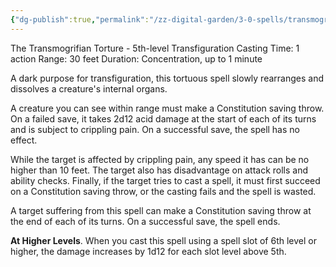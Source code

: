 ```yaml
---
{"dg-publish":true,"permalink":"/zz-digital-garden/3-0-spells/transmogrify-dark/"}
---
```


The Transmogrifian Torture - 5th-level Transfiguration
Casting Time: 1 action
Range: 30 feet
Duration: Concentration, up to 1 minute

A dark purpose for transfiguration, this tortuous spell slowly rearranges and dissolves a creature's internal organs. 

A creature you can see within range must make a Constitution saving throw. On a failed save, it takes 2d12 acid damage at the start of each of its turns and is subject to crippling pain. On a successful save, the spell has no effect.

While the target is affected by crippling pain, any speed it has can be no higher than 10 feet. The target also has disadvantage on attack rolls and ability checks. Finally, if the target tries to cast a spell, it must first succeed on a Constitution saving throw, or the casting fails and the spell is wasted.

A target suffering from this spell can make a Constitution saving throw at the end of each of its turns. On a successful save, the spell ends.

**At Higher Levels**. When you cast this spell using a spell slot of 6th level or higher, the damage increases by 1d12 for each slot level above 5th.